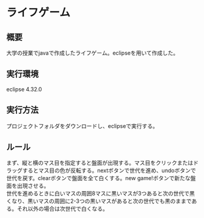 
# ライフゲーム
## 概要
大学の授業でjavaで作成したライフゲーム。eclipseを用いて作成した。
## 実行環境
eclipse 4.32.0
## 実行方法
プロジェクトフォルダをダウンロードし、eclipseで実行する。
## ルール
まず、縦と横のマス目を指定すると盤面が出現する。マス目をクリックまたはドラッグするとマス目の色が反転する。nextボタンで世代を進め、undoボタンで世代を戻す。clearボタンで盤面を全て白くする。new game!ボタンで新たな盤面を出現させる。  
世代を進めるときに白いマスの周囲8マスに黒いマスが3つあると次の世代で黒くなり、黒いマスの周囲に2-3つの黒いマスがあると次の世代でも黒のままである。それ以外の場合は次世代で白くなる。
